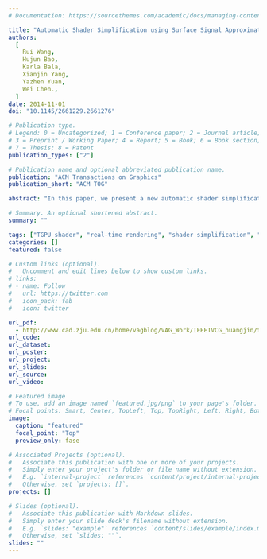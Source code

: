 ```yaml
---
# Documentation: https://sourcethemes.com/academic/docs/managing-content/

title: "Automatic Shader Simplification using Surface Signal Approximation."
authors:
  [
	Rui Wang,
    Hujun Bao,
    Karla Bala,
    Xianjin Yang,
    Yazhen Yuan,
    Wei Chen.,
  ]
date: 2014-11-01
doi: "10.1145/2661229.2661276"

# Publication type.
# Legend: 0 = Uncategorized; 1 = Conference paper; 2 = Journal article;
# 3 = Preprint / Working Paper; 4 = Report; 5 = Book; 6 = Book section;
# 7 = Thesis; 8 = Patent
publication_types: ["2"]

# Publication name and optional abbreviated publication name.
publication: "ACM Transactions on Graphics"
publication_short: "ACM TOG"

abstract: "In this paper, we present a new automatic shader simplification method using surface signal approximation. We regard the entire multi-stage rendering pipeline as a process that generates signals on surfaces, and we formulate the simplification of the fragment shader as a global simplification problem across multi-shader stages. Three new shader simplification rules are proposed to solve the problem. First, the code transformation rule transforms fragment shader code to other shader stages in order to redistribute computations on pixels up to the level of geometry primitives. Second, the surface-wise approximation rule uses high-order polynomial basis functions on surfaces to approximate pixel-wise computations in the fragment shader. These approximations are pre-cached and simplify computations at runtime. Third, the surface subdivision rule tessellates surfaces into smaller patches. It combines with the previous two rules to approximate pixel-wise signals at different levels of tessellations with different computation times and visual errors. To evaluate simplified shaders using these simplification rules, we introduce a new cost model that includes the visual quality, rendering time and memory consumption. With these simplification rules and the cost model, we present an integrated shader simplification algorithm that is capable of automatically generating variants of simplified shaders and selecting a sequence of preferable shaders. Results show that the sequence of selected simplified shaders balance performance, accuracy and memory consumption well."

# Summary. An optional shortened abstract.
summary: ""

tags: ["TGPU shader", "real-time rendering", "shader simplification", "surface signal approximation"]
categories: []
featured: false

# Custom links (optional).
#   Uncomment and edit lines below to show custom links.
# links:
# - name: Follow
#   url: https://twitter.com
#   icon_pack: fab
#   icon: twitter

url_pdf:
  - http://www.cad.zju.edu.cn/home/vagblog/VAG_Work/IEEETVCG_huangjin/tvcgsi-2012-05-0092-1-compress.pdf
url_code:
url_dataset:
url_poster:
url_project:
url_slides:
url_source:
url_video:

# Featured image
# To use, add an image named `featured.jpg/png` to your page's folder.
# Focal points: Smart, Center, TopLeft, Top, TopRight, Left, Right, BottomLeft, Bottom, BottomRight.
image:
  caption: "featured"
  focal_point: "Top"
  preview_only: fase

# Associated Projects (optional).
#   Associate this publication with one or more of your projects.
#   Simply enter your project's folder or file name without extension.
#   E.g. `internal-project` references `content/project/internal-project/index.md`.
#   Otherwise, set `projects: []`.
projects: []

# Slides (optional).
#   Associate this publication with Markdown slides.
#   Simply enter your slide deck's filename without extension.
#   E.g. `slides: "example"` references `content/slides/example/index.md`.
#   Otherwise, set `slides: ""`.
slides: ""
---
```

